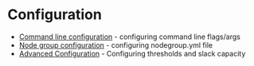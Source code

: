 # Configuration

- [Command line configuration](./command-line.md) - configuring command line flags/args
- [Node group configuration](./nodegroup.md) - configuring nodegroup.yml file
- [Advanced Configuration](./advanced-configuration.md) - Configuring thresholds and slack capacity
